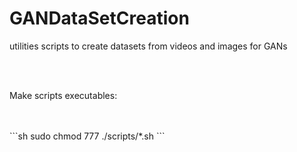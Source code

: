# GANDataSetCreation

utilities scripts to create datasets from videos and images for GANs


<br>
<br>

Make scripts executables:

<br>
<br>
```sh
sudo chmod 777 ./scripts/*.sh
```
